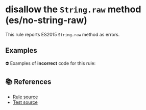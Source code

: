 # disallow the `String.raw` method (es/no-string-raw)

This rule reports ES2015 `String.raw` method as errors.

## Examples

⛔ Examples of **incorrect** code for this rule:

<eslint-playground type="bad" code="/*eslint es/no-string-raw: error */
const pattern = String.raw`[\w_$]+`
" />

## 📚 References

- [Rule source](https://github.com/mysticatea/eslint-plugin-es/blob/v1.2.0/lib/rules/no-string-raw.js)
- [Test source](https://github.com/mysticatea/eslint-plugin-es/blob/v1.2.0/tests/lib/rules/no-string-raw.js)
